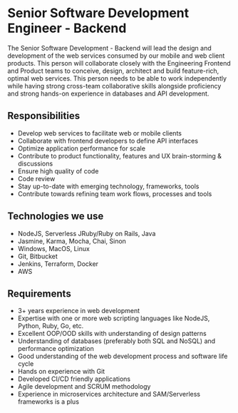 # Senior Software Development Engineer - Backend

The Senior Software Development - Backend will lead the design and development of the web services consumed by our mobile and web client products. This person will collaborate closely with the Engineering Frontend and Product teams to conceive, design, architect and build feature-rich, optimal web services. This person needs to be able to work independently while having strong cross-team collaborative skills alongside proficiency and strong hands-on experience in databases and API development.

## Responsibilities

- Develop web services to facilitate web or mobile clients
- Collaborate with frontend developers to define API interfaces
- Optimize application performance for scale
- Contribute to product functionality, features and UX brain-storming & discussions
- Ensure high quality of code 
- Code review
- Stay up-to-date with emerging technology, frameworks, tools
- Contribute towards refining team work flows, processes and tools 

## Technologies we use

- NodeJS, Serverless JRuby/Ruby on Rails, Java
- Jasmine, Karma, Mocha, Chai, Sinon
- Windows, MacOS, Linux
- Git, Bitbucket
- Jenkins, Terraform, Docker
- AWS

## Requirements

- 3+ years experience in web development
- Expertise with one or more web scripting languages like NodeJS, Python, Ruby, Go, etc.
- Excellent OOP/OOD skills with understanding of design patterns
- Understanding of databases (preferably both SQL and NoSQL) and performance optimization
- Good understanding of the web development process and software life cycle
- Hands on experience with Git
- Developed CI/CD friendly applications
- Agile development and SCRUM methodology
- Experience in microservices architecture and SAM/Serverless frameworks is a plus
